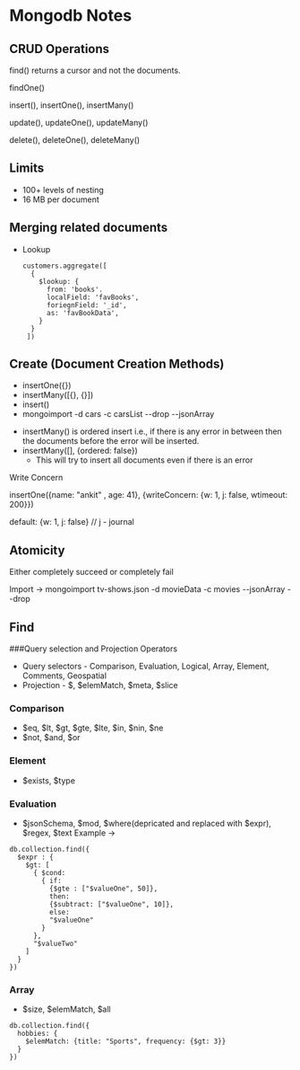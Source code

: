 # Mongodb Notes

## CRUD Operations

find() returns a cursor and not the documents.

findOne()

insert(), insertOne(), insertMany()

update(), updateOne(), updateMany()

delete(), deleteOne(), deleteMany()

## Limits

- 100+ levels of nesting
- 16 MB per document

## Merging related documents

- Lookup
  ```
  customers.aggregate([
    {
      $lookup: {
        from: 'books'.
        localField: 'favBooks',
        foriegnField: '_id',
        as: 'favBookData',
      }
    }
   ])
  ```

## Create (Document Creation Methods)

- insertOne({})
- insertMany([{}, {}])
- insert()
- mongoimport -d cars -c carsList --drop --jsonArray

* insertMany() is ordered insert i.e., if there is any error in between then the documents before the error will be inserted.
* insertMany([], {ordered: false})
  - This will try to insert all documents even if there is an error

Write Concern

insertOne({name: "ankit" , age: 41}, {writeConcern: {w: 1, j: false, wtimeout: 200}})

default: {w: 1, j: false} // j - journal

## Atomicity

Either completely succeed or completely fail

Import -> mongoimport tv-shows.json -d movieData -c movies --jsonArray --drop

## Find

###Query selection and Projection Operators

* Query selectors - Comparison, Evaluation, Logical, Array, Element, Comments, Geospatial
* Projection - $, $elemMatch, $meta, $slice

### Comparison
* $eq, $lt, $gt, $gte, $lte, $in, $nin, $ne
* $not, $and, $or

### Element
* $exists, $type

### Evaluation
* $jsonSchema, $mod, $where(depricated and replaced with $expr), $regex, $text
Example -> 
```
db.collection.find({
  $expr : {
    $gt: [
      { $cond: 
        { if: 
          {$gte : ["$valueOne", 50]},
          then:
          {$subtract: ["$valueOne", 10]},
          else:
          "$valueOne"
        }
      },
      "$valueTwo"
    ]
  }
})
```

### Array

* $size, $elemMatch, $all

```
db.collection.find({
  hobbies: {
    $elemMatch: {title: "Sports", frequency: {$gt: 3}}
  }
})
```


